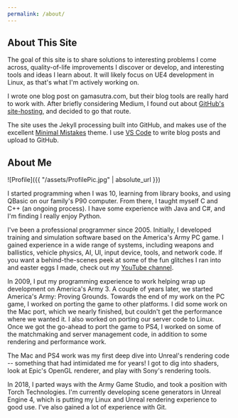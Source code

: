 ```yaml
---
permalink: /about/
---
```


## About This Site

The goal of this site is to share solutions to interesting problems I come across, quality-of-life improvements I discover or develop, and interesting tools and ideas I learn about. It will likely focus on UE4 development in Linux, as that's what I'm actively working on.

I wrote one blog post on gamasutra.com, but their blog tools are really hard to work with. After briefly considering Medium, I found out about [GitHub's site-hosting](https://pages.github.com/), and decided to go that route.

The site uses the Jekyll processing built into GitHub, and makes use of the excellent [Minimal Mistakes](https://mmistakes.github.io/minimal-mistakes/) theme. I use [VS Code](https://code.visualstudio.com/) to write blog posts and upload to GitHub.

## About Me

![Profile]({{ "/assets/ProfilePic.jpg" | absolute_url }})

I started programming when I was 10, learning from library books, and using QBasic on our family's P90 computer. From there, I taught myself C and C++ (an ongoing process). I have some experience with Java and C#, and I'm finding I really enjoy Python.

I've been a professional programmer since 2005. Initially, I developed training and simulation software based on the America's Army PC game. I gained experience in a wide range of systems, including weapons and ballistics, vehicle physics, AI, UI, input device, tools, and network code. If you want a behind-the-scenes peek at some of the fun glitches I ran into and easter eggs I made, check out my [YouTube channel](https://www.youtube.com/channel/UCIahXMamYcMh2QDTvlV9Kxg).

In 2009, I put my programming experience to work helping wrap up development on America's Army 3. A couple of years later, we started America's Army: Proving Grounds. Towards the end of my work on the PC game, I worked on porting the game to other platforms. I did some work on the Mac port, which we nearly finished, but couldn't get the performance where we wanted it. I also worked on porting our server code to Linux. Once we got the go-ahead to port the game to PS4, I worked on some of the matchmaking and server management code, in addition to some rendering and performance work.

The Mac and PS4 work was my first deep dive into Unreal's rendering code -- something that had intimidated me for years! I got to dig into shaders, look at Epic's OpenGL renderer, and play with Sony's rendering tools.

In 2018, I parted ways with the Army Game Studio, and took a position with Torch Technologies. I'm currently developing scene generators in Unreal Engine 4, which is putting my Linux and Unreal rendering experience to good use. I've also gained a lot of experience with Git.
